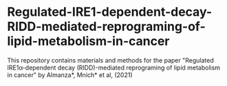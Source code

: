 # Regulated-IRE1-dependent-decay-RIDD-mediated-reprograming-of-lipid-metabolism-in-cancer
This repository contains materials and methods for the paper "Regulated IRE1α-dependent decay (RIDD)-mediated reprograming of lipid metabolism in cancer" by Almanza*, Mnich* et al, (2021)
